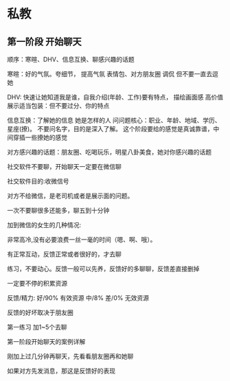 # 私教

## 第一阶段 开始聊天

顺序：寒暄、DHV、信息互换、聊感兴趣的话题

寒暄：好的气氛。夸细节， 提高气氛 表情包、对方朋友圈 调侃 但不要一直去逗她

DHV: 快速让她知道我是谁，自我介绍(年龄、工作)要有特点，
     描绘画面感 高价值展示适当包装：但不要过分、你的特点

信息互换：了解她的信息 她是怎样的人 问问题核心：职业、年龄、地域、学历、星座(撩)。
不要问名字，目的是深入了解。 这个阶段要给的感觉是真诚靠谱，中间穿插一些撩她的感觉

对方感兴趣的话题：朋友圈、吃喝玩乐，明星八卦美食，她对你感兴趣的话题

社交软件不要聊，开始聊天一定要在微信聊

社交软件目的:收微信号

对方不给微信，是老司机或者是展示面的问题。

一次不要聊很多还能多，聊五到十分钟

加到微信的女生的几种情况:

非常高冷,没有必要浪费一丝一毫的时间（嗯、啊、哦）。

有正常互动，反馈正常或者很好的，才去聊

练习，不要动心。反馈一般可以先养，反馈好的多聊聊，反馈差直接删掉

一定要不停的积累资源

反馈/精力:
好/90% 有效资源
中/8%
差/0% 无效资源

反馈的好坏取决于朋友圈

第一练习 加1~5个去聊

第一阶段开始聊天的案例详解

刚加上过几分钟再聊天，先看看朋友圈再和她聊

如果对方先发消息，那这是反馈好的表现
